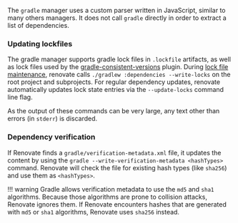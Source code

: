 The `gradle` manager uses a custom parser written in JavaScript, similar to many others managers.
It does not call `gradle` directly in order to extract a list of dependencies.

### Updating lockfiles

The gradle manager supports gradle lock files in `.lockfile` artifacts, as well as lock files used by the [gradle-consistent-versions](https://github.com/palantir/gradle-consistent-versions) plugin.
During [lock file maintenance](../../../configuration-options.md#lockfilemaintenance), renovate calls `./gradlew :dependencies --write-locks` on the root project and subprojects.
For regular dependency updates, renovate automatically updates lock state entries via the `--update-locks` command line flag.

As the output of these commands can be very large, any text other than errors (in `stderr`) is discarded.

### Dependency verification

If Renovate finds a `gradle/verification-metadata.xml` file, it updates the content by using the `gradle --write-verification-metadata <hashTypes>` command.
Renovate will check the file for existing hash types (like `sha256`) and use them as `<hashTypes>`.

<!-- prettier-ignore -->
!!! warning
    Gradle allows verification metadata to use the `md5` and `sha1` algorithms.
    Because those algorithms are prone to collision attacks, Renovate ignores them.
    If Renovate encounters hashes that are generated with `md5` or `sha1` algorithms, Renovate uses `sha256` instead.
